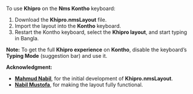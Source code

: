 To use **Khipro** on the **Nms Kontho** keyboard:

1. Download the **Khipro.nmsLayout** file.
2. Import the layout into the **Kontho** keyboard.
3. Restart the Kontho keyboard, select the **Khipro layout**, and start typing in Bangla.

**Note:** To get the full **Khipro experience** on **Kontho**, disable the keyboard’s **Typing Mode** (suggestion bar) and use it.

**Acknowledgment:**

* [**Mahmud Nabil**](https://github.com/NabilSnigdho), for the initial development of **Khipro.nmsLayout**.
* [**Nabil Mustofa**](https://github.com/nabil-bot), for making the layout fully functional.
